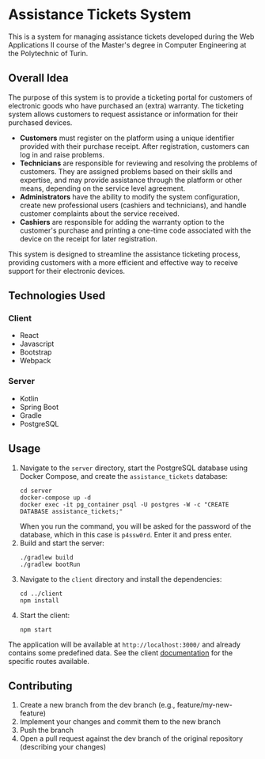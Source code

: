 # Assistance Tickets System

This is a system for managing assistance tickets developed during the Web Applications II course of the Master's degree
in Computer Engineering at the Polytechnic of Turin.

## Overall Idea

The purpose of this system is to provide a ticketing portal for customers of electronic goods who have purchased an
(extra) warranty. The ticketing system allows customers to request assistance or information for their purchased
devices.

* **Customers** must register on the platform using a unique identifier provided with their purchase receipt.
  After registration, customers can log in and raise problems.
* **Technicians** are responsible for reviewing and resolving the
  problems of customers. They are assigned problems based on their skills and expertise, and may provide assistance
  through the platform or other means, depending on the service level agreement.
* **Administrators** have the ability to modify
  the system configuration, create new professional users (cashiers and technicians), and handle customer complaints
  about
  the service received.
* **Cashiers** are responsible for adding the warranty option to the customer's purchase and printing a
  one-time code associated with the device on the receipt for later registration.

This system is designed to streamline the assistance ticketing process, providing customers with a more efficient and
effective way to receive support for their electronic devices.

## Technologies Used

### Client

* React
* Javascript
* Bootstrap
* Webpack

### Server

* Kotlin
* Spring Boot
* Gradle
* PostgreSQL

## Usage

1. Navigate to the `server` directory, start the PostgreSQL database using Docker Compose, and create the
   `assistance_tickets` database:
   ```
   cd server
   docker-compose up -d
   docker exec -it pg_container psql -U postgres -W -c "CREATE DATABASE assistance_tickets;"
   ```
   When you run the command, you will be asked for the password of the database, which in this
   case is `p4ssw0rd`. Enter it and press enter.
2. Build and start the server:
   ```
   ./gradlew build
   ./gradlew bootRun
   ```
3. Navigate to the `client` directory and install the dependencies:
   ```
   cd ../client
   npm install
   ```
4. Start the client:
   ```
   npm start
   ```

The application will be available at `http://localhost:3000/` and already contains some predefined data. See the
client [documentation](client/README.md) for the specific routes available.

## Contributing

1. Create a new branch from the dev branch (e.g., feature/my-new-feature)
2. Implement your changes and commit them to the new branch
3. Push the branch
4. Open a pull request against the dev branch of the original repository (describing your changes)
